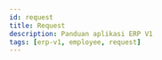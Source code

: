 ```yaml
---
id: request
title: Request
description: Panduan aplikasi ERP V1
tags: [erp-v1, employee, request]
---
```

